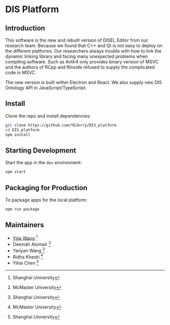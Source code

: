 # DIS Platform

## Introduction

This software is the new and rebuilt version of DISEL Editor from our research team. Because we found that C++ and Qt is not easy to deploy on the different platforms. Our researchers always trouble with how to link the dynamic linking library and facing many unexpected problems when compiling software. Such as Antlr4 only provides binary version of MSVC and the authors of RCpp and RInside refused to supply the complicated code in MSVC.

The new version is built within Electron and React. We also supply new DIS Ontology API in JavaScript/TypeScript.

<!-- <br> -->

<!-- <div align="center">

[![Build Status][github-actions-status]][github-actions-url]
[![Github Tag][github-tag-image]][github-tag-url]

</div> -->

## Install

Clone the repo and install dependencies:

```bash
git clone https://github.com/YbJerry/DIS_platform 
cd DIS_platform
npm install
```

## Starting Development

Start the app in the `dev` environment:

```bash
npm start
```

## Packaging for Production

To package apps for the local platform:

```bash
npm run package
```

<!-- ## Docs

See our [docs and guides here](https://electron-react-boilerplate.js.org/docs/installation) -->


## Maintainers

- [Yijie Wang](https://github.com/YbJerry) [^sh]
- Deemah Alomair [^mc]
- Yanyan Wang [^sh]
- Ridha Khedri [^mc]
- Yihai Chen [^sh]

[^sh]: Shanghai University
[^mc]: McMaster University
  
<!-- 
## License

MIT © [Electron React Boilerplate](https://github.com/electron-react-boilerplate) -->

<!-- [github-actions-status]: https://github.com/electron-react-boilerplate/electron-react-boilerplate/workflows/Test/badge.svg
[github-actions-url]: https://github.com/electron-react-boilerplate/electron-react-boilerplate/actions
[github-tag-image]: https://img.shields.io/github/tag/electron-react-boilerplate/electron-react-boilerplate.svg?label=version
[github-tag-url]: https://github.com/electron-react-boilerplate/electron-react-boilerplate/releases/latest
[stackoverflow-img]: https://img.shields.io/badge/stackoverflow-electron_react_boilerplate-blue.svg
[stackoverflow-url]: https://stackoverflow.com/questions/tagged/electron-react-boilerplate -->
